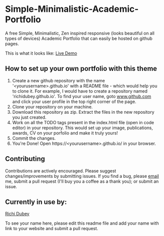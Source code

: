 # Simple-Minimalistic-Academic-Portfolio
A free Simple, Minimalistic, Zen inspired responsive (looks beautiful on all types of devices) Academic Portfolio that can easily be hosted on github pages.

This is what it looks like: [Live Demo](https://richidubey.github.io)

## How to set up your own portfolio with this theme
1. Create a new github repository with the name '\<yourusername\>.github.io' with a README file - which would help you to clone it. For example, I would have to create a repository named 'richidubey​​.github.​io'. To find your user name, goto www.github.com and click your user profile in the top right corner of the page.
2. Clone your repository on your machine.
3. Download this repository as zip. Extract the files in the new repository you just created.
4. Work on all the TODO tags present in the index.html file (open in code editor) in your repository. This would set up your image, publications, awards, CV on your porfolio and make it truly yours!
5. Commit the changes.
6. You're Done! Open https://\<yourusername\>.github.io/ in your browser.

## Contributing

Contributions are actively encouraged. Please suggest changes/improvements by submitting issues. If you find a bug, please [email](mailto:richidubey@gmail.com) me, submit a pull request (I'll buy you a coffee as a thank you); or submit an issue.

## Currently in use by:

[Richi Dubey](richidubey.github.io/)


To see your name here, please edit this readme file and add your name with link to your website and submit a pull request.

